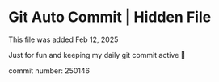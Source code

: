 # Git Auto Commit | Hidden File

This file was added Feb 12, 2025

Just for fun and keeping my daily git commit active 🤪

commit number: 250146
